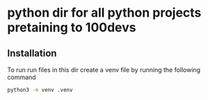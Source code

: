 # python dir for all python projects pretaining to 100devs

## Installation

To run run files in this dir create a venv file by running the following command

``` sh
python3 -m venv .venv
```
